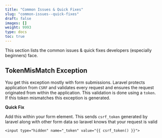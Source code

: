 ```yaml
---
title: "Common Issues & Quick Fixes"
slug: "common-issues--quick-fixes"
draft: false
images: []
weight: 9993
type: docs
toc: true
---
```


This section lists the common issues & quick fixes developers (especially beginners) face.

## TokenMisMatch Exception
You get this exception mostly with form submissions. Laravel protects application from `CSRF` and validates every request and ensures the request originated from within the application. This validation is done using a `token`. If this token mismatches this exception is generated.


**Quick Fix**

Add this within your form element. This sends `csrf_token` generated by laravel along with other form data so laravel knows that your request is valid 

    <input type="hidden" name="_token" value="{{ csrf_token() }}">

